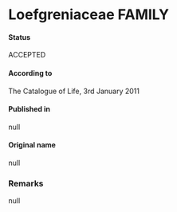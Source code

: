 # Loefgreniaceae FAMILY

#### Status
ACCEPTED

#### According to
The Catalogue of Life, 3rd January 2011

#### Published in
null

#### Original name
null

### Remarks
null